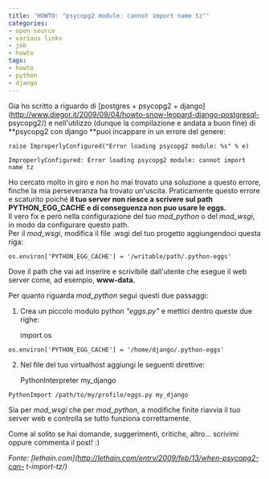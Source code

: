 ```yaml
---
title: 'HOWTO: "psycopg2 module: cannot import name tz"'
categories:
- open source
- various links
- job
- howto
tags:
- howto
- python
- django
---
```

Gia ho scritto a riguardo di [postgres + psycopg2 +
django](http://www.diegor.it/2009/09/04/howto-snow-leopard-django-postgresql-
psycopg2/) e nell'utilizzo (dunque la compilazione e andata a buon fine) di
**psycopg2 con django **puoi incappare in un errore del genere:

    
    
    raise ImproperlyConfigured("Error loading psycopg2 module: %s" % e)  
    
    ImproperlyConfigured: Error loading psycopg2 module: cannot import name tz

  
Ho cercato molto in giro e non ho mai trovato una soluzione a questo errore,
finche la mia perseveranza ha trovato un'uscita. Praticamente questo errore e
scaturito poiché **il tuo server non riesce a scrivere sul path
PYTHON_EGG_CACHE e di conseguenza non puo usare le eggs.**  
Il vero fix e però nella configurazione del tuo _mod_python_ o del _mod_wsgi_,
in modo da configurare questo path.  
Per il _mod_wsgi_, modifica il file .wsgi del tuo progetto aggiungendoci
questa riga:

    
    
    os.environ['PYTHON_EGG_CACHE'] = '/writable/path/.python-eggs'

  
Dove il path che vai ad inserire e scrivibile dall'utente che esegue il web
server come, ad esempio, **www-data.**

Per quanto riguarda _mod_python_ segui questi due passaggi:

  1. Crea un piccolo modulo python _"eggs.py"_ e mettici dentro queste due righe: 
    
        import os  
    
    os.environ['PYTHON_EGG_CACHE'] = '/home/django/.python-eggs'

  

  2. Nel file del tuo virtualhost aggiungi le seguenti direttive: 
    
        PythonInterpreter my_django  
    
    PythonImport /path/to/my/profile/eggs.py my_django

  

  

  
Sia per _mod_wsgi_ che per _mod_python_, a modifiche finite riavvia il tuo
server web e controlla se tutto funziona correttamente.

Come al solito se hai domande, suggerimenti, critiche, altro... scrivimi
oppure commenta il post! :)

_Fonte: [lethain.com](http://lethain.com/entry/2009/feb/13/when-psycopg2-can-
t-import-tz/)_

